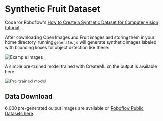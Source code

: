 # Synthetic Fruit Dataset

Code for Roboflow's [How to Create a Synthetic Dataset for Computer Vision tutorial](https://blog.roboflow.ai/how-to-create-a-synthetic-dataset-for-computer-vision).

After downloading Open Images and Fruit images and storing them in your home
directory, running `generate.js` will generate synthetic images labeled with
bounding boxes for object detection like these:

![Example Images](https://blog.roboflow.ai/content/images/2020/04/synthetic-fruit-examples.jpg)

A simple pre-trained model trained with CreateML on the output is available here.

![Pre-trained model](https://blog.roboflow.ai/content/images/2020/04/fruit-cropped.small-1.gif)

## Data Download

6,000 pre-generated output images are available on
[Roboflow Public Datasets here](https://public.roboflow.ai/object-detection/synthetic-fruit).
